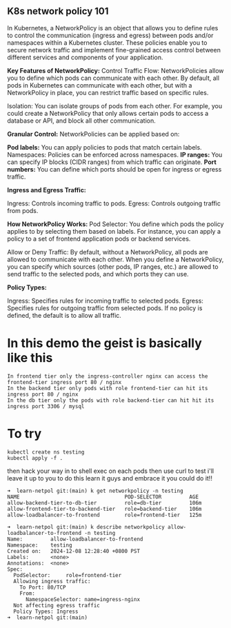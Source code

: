 ## K8s network policy 101

In Kubernetes, a NetworkPolicy is an object that allows you to define rules to control the communication (ingress and egress) between pods and/or namespaces within a Kubernetes cluster. These policies enable you to secure network traffic and implement fine-grained access control between different services and components of your application.

<b>Key Features of NetworkPolicy:</b>
Control Traffic Flow: NetworkPolicies allow you to define which pods can communicate with each other. By default, all pods in Kubernetes can communicate with each other, but with a NetworkPolicy in place, you can restrict traffic based on specific rules.

Isolation: You can isolate groups of pods from each other. For example, you could create a NetworkPolicy that only allows certain pods to access a database or API, and block all other communication.

<b>Granular Control:</b> NetworkPolicies can be applied based on:

<b>Pod labels:</b> You can apply policies to pods that match certain labels.
Namespaces: Policies can be enforced across namespaces.
<b>IP ranges:</b> You can specify IP blocks (CIDR ranges) from which traffic can originate.
<b>Port numbers:</b> You can define which ports should be open for ingress or egress traffic.

<b>Ingress and Egress Traffic:</b>

Ingress: Controls incoming traffic to pods.
Egress: Controls outgoing traffic from pods.

<b>How NetworkPolicy Works:</b>
Pod Selector: You define which pods the policy applies to by selecting them based on labels. For instance, you can apply a policy to a set of frontend application pods or backend services.

Allow or Deny Traffic: By default, without a NetworkPolicy, all pods are allowed to communicate with each other. When you define a NetworkPolicy, you can specify which sources (other pods, IP ranges, etc.) are allowed to send traffic to the selected pods, and which ports they can use.

<b>Policy Types:</b>

Ingress: Specifies rules for incoming traffic to selected pods.
Egress: Specifies rules for outgoing traffic from selected pods.
If no policy is defined, the default is to allow all traffic.


# In this demo the geist is basically like this

```
In frontend tier only the ingress-controller nginx can access the frontend-tier ingress port 80 / nginx
In the backend tier only pods with role frontend-tier can hit its ingress port 80 / nginx
In the db tier only the pods with role backend-tier can hit hit its ingress port 3306 / mysql
``` 
# To try

```
kubectl create ns testing
kubectl apply -f .
```

then hack your way in to shell exec on each pods then use curl to test i'll leave it up to you to do this learn it guys and embrace it you could do it!!
```
➜  learn-netpol git:(main) k get networkpolicy -n testing
NAME                                  POD-SELECTOR         AGE
allow-backend-tier-to-db-tier         role=db-tier         106m
allow-frontend-tier-to-backend-tier   role=backend-tier    106m
allow-loadbalancer-to-frontend        role=frontend-tier   125m

➜  learn-netpol git:(main) k describe networkpolicy allow-loadbalancer-to-frontend -n testing
Name:         allow-loadbalancer-to-frontend
Namespace:    testing
Created on:   2024-12-08 12:28:40 +0800 PST
Labels:       <none>
Annotations:  <none>
Spec:
  PodSelector:     role=frontend-tier
  Allowing ingress traffic:
    To Port: 80/TCP
    From:
      NamespaceSelector: name=ingress-nginx
  Not affecting egress traffic
  Policy Types: Ingress
➜  learn-netpol git:(main)
```